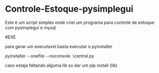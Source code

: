# Controle-Estoque-pysimplegui
Este é um script simples onde criei um programa para controle de estoque com pysimplegui e mysql

#EXE

para gerar um executavel basta executar o pyinstaller 

pyinstaller --onefile --noconsole .\central.py

caso estaja faltando alguma lib so dar um pip install (lib)
